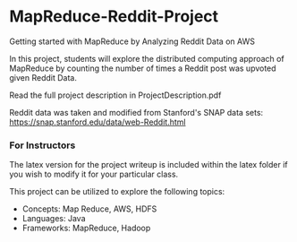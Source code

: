 # MapReduce-Reddit-Project
Getting started with MapReduce by Analyzing Reddit Data on AWS

In this project, students will explore the distributed computing approach of MapReduce by counting the number of times a Reddit post was upvoted given Reddit Data.

Read the full project description in ProjectDescription.pdf

Reddit data was taken and modified from Stanford's SNAP data sets:
https://snap.stanford.edu/data/web-Reddit.html

### For Instructors
The latex version for the project writeup is included within the latex folder if you wish to modify it for your particular class. 

This project can be utilized to  explore the following topics: 
- Concepts: Map Reduce, AWS, HDFS
- Languages: Java
- Frameworks: MapReduce, Hadoop


